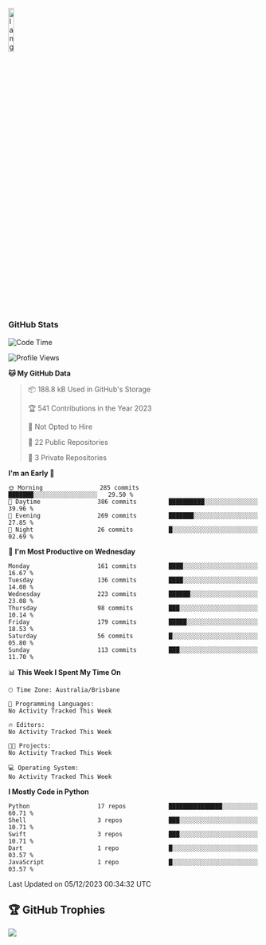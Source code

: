 <p align="left"><img width=15%" src="https://github.com/alansmathew/alansmathew/raw/master/lang.gif" alt="lang image here" /></p>

# <h3 align="left">GitHub Stats</h3>

<!--START_SECTION:waka-->
![Code Time](http://img.shields.io/badge/Code%20Time-319%20hrs%2051%20mins-blue)

![Profile Views](http://img.shields.io/badge/Profile%20Views-0-blue)

**🐱 My GitHub Data** 

> 📦 188.8 kB Used in GitHub's Storage 
 > 
> 🏆 541 Contributions in the Year 2023
 > 
> 🚫 Not Opted to Hire
 > 
> 📜 22 Public Repositories 
 > 
> 🔑 3 Private Repositories 
 > 
**I'm an Early 🐤** 

```text
🌞 Morning                285 commits         ███████░░░░░░░░░░░░░░░░░░   29.50 % 
🌆 Daytime                386 commits         ██████████░░░░░░░░░░░░░░░   39.96 % 
🌃 Evening                269 commits         ███████░░░░░░░░░░░░░░░░░░   27.85 % 
🌙 Night                  26 commits          █░░░░░░░░░░░░░░░░░░░░░░░░   02.69 % 
```
📅 **I'm Most Productive on Wednesday** 

```text
Monday                   161 commits         ████░░░░░░░░░░░░░░░░░░░░░   16.67 % 
Tuesday                  136 commits         ████░░░░░░░░░░░░░░░░░░░░░   14.08 % 
Wednesday                223 commits         ██████░░░░░░░░░░░░░░░░░░░   23.08 % 
Thursday                 98 commits          ███░░░░░░░░░░░░░░░░░░░░░░   10.14 % 
Friday                   179 commits         █████░░░░░░░░░░░░░░░░░░░░   18.53 % 
Saturday                 56 commits          █░░░░░░░░░░░░░░░░░░░░░░░░   05.80 % 
Sunday                   113 commits         ███░░░░░░░░░░░░░░░░░░░░░░   11.70 % 
```


📊 **This Week I Spent My Time On** 

```text
🕑︎ Time Zone: Australia/Brisbane

💬 Programming Languages: 
No Activity Tracked This Week

🔥 Editors: 
No Activity Tracked This Week

🐱‍💻 Projects: 
No Activity Tracked This Week

💻 Operating System: 
No Activity Tracked This Week
```

**I Mostly Code in Python** 

```text
Python                   17 repos            ███████████████░░░░░░░░░░   60.71 % 
Shell                    3 repos             ███░░░░░░░░░░░░░░░░░░░░░░   10.71 % 
Swift                    3 repos             ███░░░░░░░░░░░░░░░░░░░░░░   10.71 % 
Dart                     1 repo              █░░░░░░░░░░░░░░░░░░░░░░░░   03.57 % 
JavaScript               1 repo              █░░░░░░░░░░░░░░░░░░░░░░░░   03.57 % 
```




 Last Updated on 05/12/2023 00:34:32 UTC
<!--END_SECTION:waka-->

## 🏆 GitHub Trophies

![](https://github-profile-trophy.vercel.app/?username=samh06&theme=discord&no-frame=true&no-bg=false&margin-w=4)
